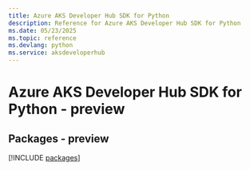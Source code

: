 ```yaml
---
title: Azure AKS Developer Hub SDK for Python
description: Reference for Azure AKS Developer Hub SDK for Python
ms.date: 05/23/2025
ms.topic: reference
ms.devlang: python
ms.service: aksdeveloperhub
---
```

# Azure AKS Developer Hub SDK for Python - preview
## Packages - preview
[!INCLUDE [packages](aks-developer-hub-index.md)]